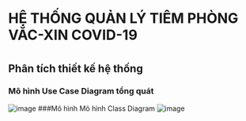 # HỆ THỐNG QUẢN LÝ TIÊM PHÒNG VẮC-XIN COVID-19
#
## Phân tích thiết kế hệ thống
### Mô hình Use Case Diagram tổng quát
![image](https://user-images.githubusercontent.com/94791235/226801907-df444e40-435d-42e9-9de6-b51c22d81d61.png)
###Mô hình Mô hình Class Diagram
![image](https://user-images.githubusercontent.com/94791235/226802117-3941f3c6-0fdc-4aec-9319-58bdfde596d6.png)
